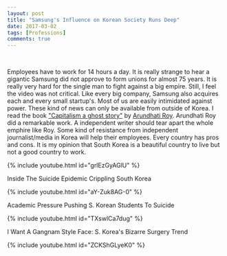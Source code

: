 ```yaml
---
layout: post
title: "Samsung's Influence on Korean Society Runs Deep"
date: 2017-03-02
tags: [Professions]
comments: true
---
```

&nbsp;

Employees have to work for 14 hours a day. It is really strange to hear a gigantic Samsung did not approve to form unions for almost 75 years. It is really very hard for the single man to fight against a big empire. Still, I feel the video was not critical. Like every big company, Samsung also acquires each and every small startup's. Most of us are easily intimidated against power. These kind of news can only be available from outside of Korea. I read the book ["Capitalism a ghost story"](https://www.theguardian.com/books/2015/sep/30/capitalism-ghost-story-arundhati-roy-review-excess-corruption-laid-bare-india) by [Arundhati Roy](https://en.wikipedia.org/wiki/Arundhati_Roy). Arundhati Roy did a remarkable work. A independent writer should tear apart the whole emphire like Roy. Some kind of resistance from independent journalist/media in Korea will help their employees. Every country has pros and cons. It is my opinion that South Korea is a beautiful country to live but not a good country to work. 

{% include youtube.html id="grlEzGyAGlU" %}


Inside The Suicide Epidemic Crippling South Korea


{% include youtube.html id="aY-Zuk8AG-0" %}


Academic Pressure Pushing S. Korean Students To Suicide


{% include youtube.html id="TXswlCa7dug" %}


I Want A Gangnam Style Face: S. Korea's Bizarre Surgery Trend



{% include youtube.html id="ZCKShGLyeK0" %}






